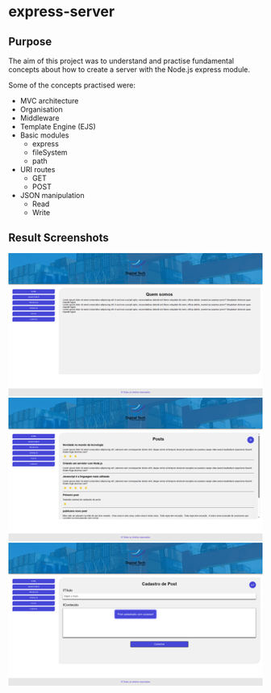 # express-server

## Purpose

The aim of this project was to understand and practise fundamental concepts about how to create a server with the Node.js express module.

Some of the concepts practised were:

- MVC architecture
- Organisation
- Middleware
- Template Engine (EJS)
- Basic modules
    - express
    - fileSystem
    - path
- URI routes
    - GET
    - POST
- JSON manipulation
    - Read
    - Write

## Result Screenshots

![](./readme_img/1.png)
![](./readme_img/2.png)
![](./readme_img/3.png)
